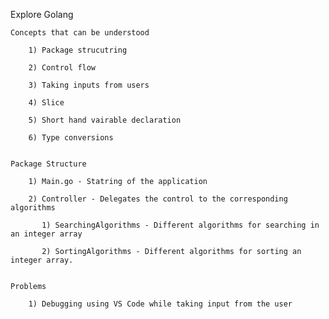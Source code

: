 Explore Golang

    Concepts that can be understood
    
        1) Package strucutring
        
        2) Control flow
        
        3) Taking inputs from users
        
        4) Slice
        
        5) Short hand vairable declaration
        
        6) Type conversions
        
        
    Package Structure
    
        1) Main.go - Statring of the application
        
        2) Controller - Delegates the control to the corresponding algorithms
        
           1) SearchingAlgorithms - Different algorithms for searching in an integer array
           
           2) SortingAlgorithms - Different algorithms for sorting an integer array.
           
           
    Problems
    
        1) Debugging using VS Code while taking input from the user
